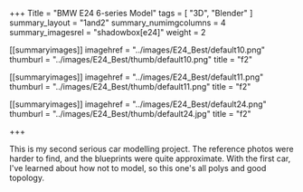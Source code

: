 +++
Title = "BMW E24 6-series Model"
tags = [ "3D", "Blender" ]
summary_layout = "1and2"
summary_numimgcolumns = 4
summary_imagesrel = "shadowbox[e24]"
weight = 2

[[summaryimages]]
imagehref = "../images/E24_Best/default10.png"
thumburl = "../images/E24_Best/thumb/default10.png"
title = "f2"

[[summaryimages]]
imagehref = "../images/E24_Best/default11.png"
thumburl = "../images/E24_Best/thumb/default11.png"
title = "f2"

[[summaryimages]]
imagehref = "../images/E24_Best/default24.png"
thumburl = "../images/E24_Best/thumb/default24.jpg"
title = "f2"

+++
<p>This is my second serious car modelling project. The reference photos were harder to find, and the blueprints were quite approximate. With the first car, I've learned about how not to model, so this one's all polys and good topology.</p>
